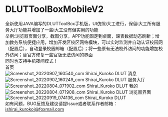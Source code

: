 # DLUTToolBoxMobileV2
全新使用JAVA编写的DLUTToolBox手机版，UI仿照i大工进行，保留i大工所有服务大厅功能并增加了一些i大工没有但实用的功能</br>
举例:浏览器页面分享，截图分享，APP功能固定到桌面，课表数据动态刷新；增加教务系统便捷应用，增加开发区校区网络模块，可以实时监测并自动认证校园网（配置后），自动登录校园邮箱（配置后）；将一些原有无法校外访问的功能增加校外访问；替官方修复一些官版无法访问的界面</br>
同时也支持手机夜间模式！</br>
首页</br>
![Screenshot_20220907_160540_com Shirai_Kuroko DLUT](https://user-images.githubusercontent.com/73374735/188825159-db56637d-668a-49b5-97a6-c03ad354d825.jpg)
消息</br>
![Screenshot_20220907_160249_com Shirai_Kuroko DLUT](https://user-images.githubusercontent.com/73374735/188824481-18547a9b-1b22-4f8c-a1fe-a2d9b0262ea7.jpg)
服务大厅</br>
![Screenshot_20220804_071902_com Shirai_Kuroko DLUT](https://user-images.githubusercontent.com/73374735/182729396-81f2cc28-ed5c-4121-a5fd-f5171224b23e.jpg)
我的</br>
![Screenshot_20220804_071908_com Shirai_Kuroko DLUT](https://user-images.githubusercontent.com/73374735/182729406-701c30f2-d2f5-486d-9076-96a8f239b550.jpg)
浏览器界面</br>
![Screenshot_20220919_074136_com Shirai_Kuroko DLUT](https://user-images.githubusercontent.com/73374735/190933482-4929eb4c-f931-497c-bbfa-6aa667566267.jpg)
</br>
如有问题，BUG反馈及建议请提Issue或者联系作者邮箱：ishirai_kurokoi@foxmail.com
